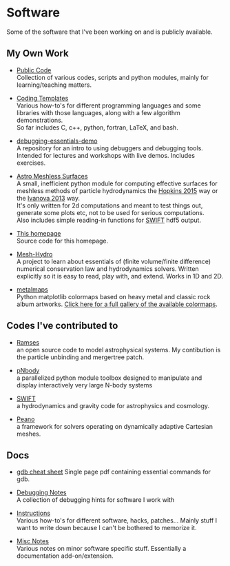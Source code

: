# Software


Some of the software that I've been working on and is publicly available.





## My Own Work

<!-- 
To make a new line just use a line break, not a new paragraph, add 2 empty 
spaces after the top line. E.g.
- [Link Name](address)<space><space>
  Your text here. 
-->

-   [Public Code](https://github.com/mladenivkovic/published_thingies)  
    Collection of various codes, scripts and python modules, mainly for learning/teaching matters.

-   [Coding Templates](https://github.com/mladenivkovic/coding_templates)  
    Various how-to's for different programming languages and some libraries with those languages, along with a few algorithm demonstrations.  
    So far includes C, c++, python, fortran, LaTeX, and bash.

-   [debugging-essentials-demo](https://github.com/mladenivkovic/debugging-essentials-demo)  
    A repository for an intro to using debuggers and debugging tools. Intended for lectures and workshops with live demos. Includes exercises.

-   [Astro Meshless Surfaces](https://pypi.org/project/astro-meshless-surfaces/)  
    A small, inefficient python module for computing effective surfaces for meshless methods of particle hydrodynamics the [Hopkins 2015](https://arxiv.org/abs/1409.7395) way or the [Ivanova 2013](https://arxiv.org/abs/1209.4302) way.  
    It's only written for 2d computations and meant to test things out, generate some plots etc, not to be used for serious computations.   
    Also includes simple reading-in functions for [SWIFT](https://ascl.net/1805.020) hdf5 output.

-   [This homepage](https://github.com/mladenivkovic/mladenivkovic.github.io)    
    Source code for this homepage.

-   [Mesh-Hydro](https://github.com/mladenivkovic/mesh-hydro)   
    A project to learn about essentials of (finite volume/finite difference) numerical conservation law and hydrodynamics solvers. Written explicitly so it is easy to read, play with, and extend. Works in 1D and 2D.

-   [metalmaps](https://github.com/mladenivkovic/metalmaps)  
    Python matplotlib colormaps based on heavy metal and classic rock album artworks.  [Click here for a full gallery of the available colormaps](metalmaps/metalmaps.html).










## Codes I've contributed to

-   [Ramses](https://bitbucket.org/rteyssie/ramses/src/master/)  
    an open source code to model astrophysical systems. My contibution is the particle unbinding and mergertree patch.


-   [pNbody](https://gitlab.com/revaz/pNbody)  
    a parallelized python module toolbox designed to manipulate and display
    interactively very large N-body systems


-   [SWIFT](http://swiftsim.com)  
    a hydrodynamics and gravity code for astrophysics and cosmology.


-   [Peano](http://www.peano-framework.org)  
    a framework for solvers operating on dynamically adaptive Cartesian meshes.








## Docs

-   [gdb cheat sheet](https://1drv.ms/b/s!Aq715l3GOLnojwXyQjf1-ffq2f-Y?e=lIvseW) 
    Single page pdf containing essential commands for gdb.

-   [Debugging Notes](https://obswww.unige.ch/~ivkovic/debugging/)  
    A collection of debugging hints for software I work with

-   [Instructions](https://obswww.unige.ch/~ivkovic/instructions/)  
    Various how-to's for different software, hacks, patches... Mainly stuff I want to write down
    because I can't be bothered to memorize it.

-   [Misc Notes](https://obswww.unige.ch/~ivkovic/notes_on_codes/)  
    Various notes on minor software specific stuff. Essentially a documentation add-on/extension.


